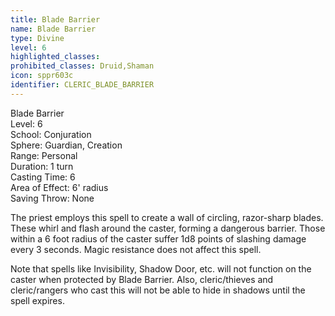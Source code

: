 ```yaml
---
title: Blade Barrier
name: Blade Barrier
type: Divine
level: 6
highlighted_classes: 
prohibited_classes: Druid,Shaman
icon: sppr603c
identifier: CLERIC_BLADE_BARRIER
---
```

Blade Barrier  
Level: 6  
School: Conjuration  
Sphere: Guardian, Creation  
Range: Personal  
Duration: 1 turn  
Casting Time: 6  
Area of Effect: 6' radius  
Saving Throw: None  
  
The priest employs this spell to create a wall of circling, razor-sharp blades. These whirl and flash around the caster, forming a dangerous barrier. Those within a 6 foot radius of the caster suffer 1d8 points of slashing damage every 3 seconds. Magic resistance does not affect this spell.  
  
Note that spells like Invisibility, Shadow Door, etc. will not function on the caster when protected by Blade Barrier. Also, cleric/thieves and cleric/rangers who cast this will not be able to hide in shadows until the spell expires.  
